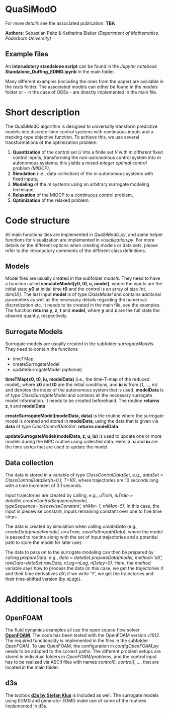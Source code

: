 # QuaSiModO

For more *details* see the associated publication: **TBA**

**Authors**: Sebastian Peitz & Katharina Bieker *(Department of Mathematics, Paderborn University)*

## Example files
An **intorudctory standalone script** can be found in the *Jupyter notebook* **Standalone_Duffing_EDMD.ipynb** in the main folder.

Many different examples (including the ones from the paper) are available in the *tests* folder. The associated models can either be found in the *models* folder or - in the case of ODEs - are directly implemented in the main file.

# Short description
The QuaSiModO algorithm is designed to universally transform predictive models into discrete-time control systems with continuous inputs and a tracking-type objective function. To achieve this, we use several transformations of the optimization problem:

1. **Quantization** of the control set *U* into a finite set *V* with *m* different fixed control inputs, transforming the non-autonomous control system into *m* autonomous systems; this yields a *mixed-integer optimal control problem (MIOCP)*,
2. **Simulation** (i.e., data collection) of the *m* autonomous systems with fixed inputs,
3. **Modeling** of the *m* systems using an arbitrary surrogate modeling technique,
4. **Relaxation** of the MIOCP to a continuous control problem,
5. **Optimization** of the relaxed problem.

# Code structure
All main functionalities are implemented in *QuaSiModO.py*, and some helper functions for visualization are implemented in *visualization.py*. For more details on the different options when creating models or data sets, please refer to the introductory comments of the different class definitions.

## Models
Model files are usually created in the subfolder *models*. They need to have a function called **simulateModel(y0, t0, u, model)**, where the inputs are the initial state **y0** at initial time **t0** and the control is an array of size *(nt, dim(U))*. The last input **model** is of type *ClassModel* and contains additonal parameters as well as the necessary details regarding the numerical discretization etc. It needs to be created in the main file, see the examples. The function **returns y**, **z**, **t** and **model**, where **y** and **z** are the full state the obsered quantiy, respectively.

## Surrogate Models
Surrogate models are usually created in the subfolder *surrogateModels*. They need to contain the functions 

* timeTMap
* createSurrogateModel
* updateSurrogateModel *(optional)*

**timeTMap(z0, t0, iu, modelData)** (i.e., the time-T-map of the reduced model), where **z0** and **t0** are the initial conditions, and **iu** is from *{1, ..., m}* and denotes the index of the autonomous system that is used. **modelData** is of type *ClassSurrogateModel* and contains all the necessary surrogate model information. It needs to be created beforehand. The routine **returns z**, **t** and **modelData**

**createSurrogateModel(modelData, data)** is the routine where the surrogate model is created and stored in **modelData**, using the data that is given via **data** of type *ClassControlDataSet*. **returns modelData**.

**updateSurrogateModel(modelData, z, u, iu)** is used to update one or more models during the MPC routine using collected data. Here, **z**, **u** and **iu** are the time series that are used to update the model.

## Data collection
The data is stored in a variable of type *ClassControlDataSet*, e.g., *dataSet = ClassControlDataSet(h=0.1, T=10)*, where trajectories are 10 seconds long with a time increment of 0.1 seconds. 

Input trajectories are created by calling, e.g., *uTrain, iuTrain = dataSet.createControlSequence(model, typeSequence='piecewiseConstant', nhMin=1, nhMax=5)*. In this case, the input is piecewise constant, inputs remaining constant over one to five time steps. 

The data is created by simulation when calling *createData* (e.g., *createData(model=model, u=uTrain, savePath=pathData)*, where the model is passed to routine along with the set of input trajectories and a potential path to store the model for later use).

The data to pass on to the surrogate modeling can then be prepared by calling *prepareData*, e.g., *data = dataSet.prepareData(model, method='dX', rawData=dataSet.rawData, nLag=nLag, nDelay=0)*. Here, the *method* variable says how to process the data (in this case, we get the trajectories *X* and their time derivatives *dX*; if we write 'Y', we get the trajectories and their time-shifted version (by *nLag*)).

# Additional tools
## OpenFOAM
The fluid dynamics examples all use the open source flow solver [**OpenFOAM**](https://www.openfoam.com/). The code has been tested with the OpenFOAM version *v1912*. The required functionality is implemented in the files in the subfolder *OpenFOAM*. To use OpenFOAM, the configuration in *configOpenFOAM.py* needs to be adapted to the correct paths. The different problem setups are stored in individual folders in *OpenFOAM/problems*, and the control input has to be realized via ASCII files with names *control0*, *control1*, ..., that are located in the main folder.

## d3s
The toolbox [**d3s by Stefan Klus**](https://github.com/sklus/d3s) is included as well. The surrogate models using EDMD and generator EDMD make use of some of the routines implemented in d3s.
